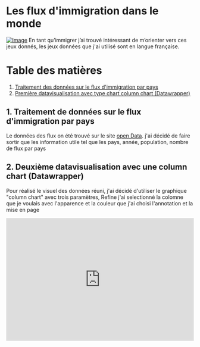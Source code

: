 # Les flux d'immigration dans le monde 
<a href="https://goopics.net/i/dj6acf"><img src="https://i.goopics.net/dj6acf.jpg" alt="Image"></a>
En tant qu’immigrer j’ai trouvé intéressant de m’orienter vers ces jeux donnés, les jeux données que j'ai utilisé sont en langue française.

# Table des matières
1. [Traitement des données sur le flux d'immigration par pays](#1-Traitement-des-données-sur-le-flux-d'immigration-par-pays)
2. [Première datavisualisation avec type chart column chart (Datawrapper)](#2-Première-datavisualisation-avec-type-chart-column-chart-Datawrapper)

## 1. Traitement de données sur le flux d'immigration par pays
Le données des flux on été trouvé sur le site [open Data](https://www.data.gouv.fr/fr/#consulté). j'ai décidé de faire sortir que les information utile tel que les pays, année, population, nombre de flux par pays
## 2. Deuxième datavisualisation avec une column chart (Datawrapper)
Pour réalisé le visuel des données réuni, j'ai décidé d'utiliser le graphique  "column chart" avec trois paramètres, Refine j'ai selectionné la colomne que je voulais avec l'apparence et la couleur que j'ai choisi l'annotation et la mise en page 
<iframe title="Flux d'immigration 2012" aria-label="Graphique en colonnes" id="datawrapper-chart-4zZTr" src="https://datawrapper.dwcdn.net/4zZTr/1/" scrolling="no" frameborder="0" style="width: 0; min-width: 100% !important; border: none;" height="330" data-external="1"></iframe><script type="text/javascript">!function(){"use strict";window.addEventListener("message",(function(e){if(void 0!==e.data["datawrapper-height"]){var t=document.querySelectorAll("iframe");for(var a in e.data["datawrapper-height"])for(var r=0;r<t.length;r++){if(t[r].contentWindow===e.source)t[r].style.height=e.data["datawrapper-height"][a]+"px"}}}))}();
</script>
  
